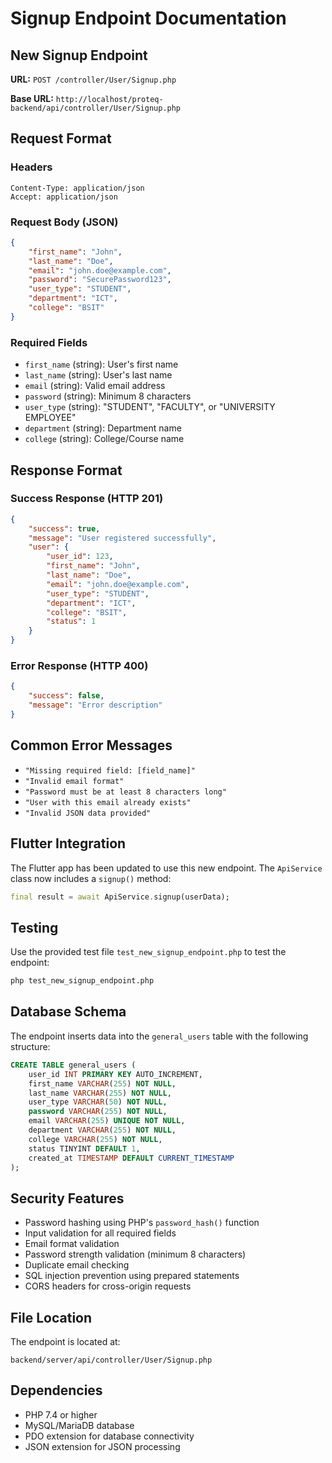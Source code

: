 # Signup Endpoint Documentation

## New Signup Endpoint

**URL:** `POST /controller/User/Signup.php`

**Base URL:** `http://localhost/proteq-backend/api/controller/User/Signup.php`

## Request Format

### Headers
```
Content-Type: application/json
Accept: application/json
```

### Request Body (JSON)
```json
{
    "first_name": "John",
    "last_name": "Doe", 
    "email": "john.doe@example.com",
    "password": "SecurePassword123",
    "user_type": "STUDENT",
    "department": "ICT",
    "college": "BSIT"
}
```

### Required Fields
- `first_name` (string): User's first name
- `last_name` (string): User's last name  
- `email` (string): Valid email address
- `password` (string): Minimum 8 characters
- `user_type` (string): "STUDENT", "FACULTY", or "UNIVERSITY EMPLOYEE"
- `department` (string): Department name
- `college` (string): College/Course name

## Response Format

### Success Response (HTTP 201)
```json
{
    "success": true,
    "message": "User registered successfully",
    "user": {
        "user_id": 123,
        "first_name": "John",
        "last_name": "Doe",
        "email": "john.doe@example.com",
        "user_type": "STUDENT",
        "department": "ICT",
        "college": "BSIT",
        "status": 1
    }
}
```

### Error Response (HTTP 400)
```json
{
    "success": false,
    "message": "Error description"
}
```

## Common Error Messages

- `"Missing required field: [field_name]"`
- `"Invalid email format"`
- `"Password must be at least 8 characters long"`
- `"User with this email already exists"`
- `"Invalid JSON data provided"`

## Flutter Integration

The Flutter app has been updated to use this new endpoint. The `ApiService` class now includes a `signup()` method:

```dart
final result = await ApiService.signup(userData);
```

## Testing

Use the provided test file `test_new_signup_endpoint.php` to test the endpoint:

```bash
php test_new_signup_endpoint.php
```

## Database Schema

The endpoint inserts data into the `general_users` table with the following structure:

```sql
CREATE TABLE general_users (
    user_id INT PRIMARY KEY AUTO_INCREMENT,
    first_name VARCHAR(255) NOT NULL,
    last_name VARCHAR(255) NOT NULL,
    user_type VARCHAR(50) NOT NULL,
    password VARCHAR(255) NOT NULL,
    email VARCHAR(255) UNIQUE NOT NULL,
    department VARCHAR(255) NOT NULL,
    college VARCHAR(255) NOT NULL,
    status TINYINT DEFAULT 1,
    created_at TIMESTAMP DEFAULT CURRENT_TIMESTAMP
);
```

## Security Features

- Password hashing using PHP's `password_hash()` function
- Input validation for all required fields
- Email format validation
- Password strength validation (minimum 8 characters)
- Duplicate email checking
- SQL injection prevention using prepared statements
- CORS headers for cross-origin requests

## File Location

The endpoint is located at:
```
backend/server/api/controller/User/Signup.php
```

## Dependencies

- PHP 7.4 or higher
- MySQL/MariaDB database
- PDO extension for database connectivity
- JSON extension for JSON processing 